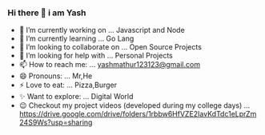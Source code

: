 ### Hi there 👋 i am Yash
- 🔭 I’m currently working on ... Javascript and Node
- 🌱 I’m currently learning ...   Go Lang
- 👯 I’m looking to collaborate on ...   Open Source Projects
- 🤔 I’m looking for help with ...  Personal Projects
- 📫 How to reach me: ...   yashmathur123123@gmail.com
- 😄 Pronouns: ...   Mr,He
- ⚡ Love to eat: ...  Pizza,Burger
- ✨ Want to explore: ... Digital World
- :wink: Checkout my project videos (developed during my college days) ... https://drive.google.com/drive/folders/1rbbw6HfVZE2IavKdTdc1eLprZm24S9Ws?usp=sharing
